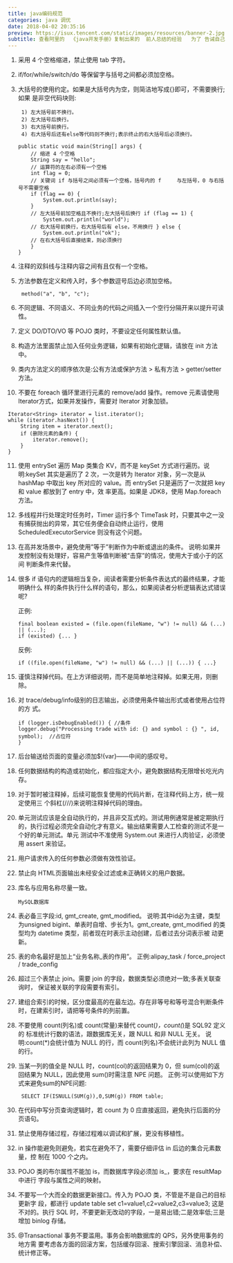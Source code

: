 ```yaml
---
title: java编码规范
categories: java 调优  
date: 2018-04-02 20:35:16
preview: https://isux.tencent.com/static/images/resources/banner-2.jpg
subtitle: 查看阿里的  《java开发手册》复制出来的  前人总结的经验   为了 告诫自己
---
```

1. 采用 4 个空格缩进，禁止使用 tab 字符。
2. if/for/while/switch/do 等保留字与括号之间都必须加空格。
3. 大括号的使用约定。如果是大括号内为空，则简洁地写成{}即可，不需要换行;如果 是非空代码块则:

        1) 左大括号前不换行。
        2) 左大括号后换行。
        3) 右大括号前换行。
        4) 右大括号后还有else等代码则不换行;表示终止的右大括号后必须换行。
        
    ```
    public static void main(String[] args) {
        // 缩进 4 个空格
        String say = "hello";
        // 运算符的左右必须有一个空格
        int flag = 0;
        // 关键词 if 与括号之间必须有一个空格，括号内的 f     与左括号，0 与右括号不需要空格 
        if (flag == 0) {
            System.out.println(say);
        }
        // 左大括号前加空格且不换行;左大括号后换行 if (flag == 1) {
            System.out.println("world");
        // 右大括号前换行，右大括号后有 else，不用换行 } else {
            System.out.println("ok");
        // 在右大括号后直接结束，则必须换行
        } 
    }
    ```
4. 注释的双斜线与注释内容之间有且仅有一个空格。
5. 方法参数在定义和传入时，多个参数逗号后边必须加空格。
 
        method("a", "b", "c");
6. 不同逻辑、不同语义、不同业务的代码之间插入一个空行分隔开来以提升可读性。
7. 定义 DO/DTO/VO 等 POJO 类时，不要设定任何属性默认值。
8. 构造方法里面禁止加入任何业务逻辑，如果有初始化逻辑，请放在 init 方法中。
9. 类内方法定义的顺序依次是:公有方法或保护方法 > 私有方法 > getter/setter方法。
10. 不要在 foreach 循环里进行元素的 remove/add 操作。remove 元素请使用 Iterator方式，如果并发操作，需要对 Iterator 对象加锁。
```
Iterator<String> iterator = list.iterator(); 
while (iterator.hasNext()) {
    String item = iterator.next(); 
    if (删除元素的条件) {
        iterator.remove();
    }
}
```
11. 使用 entrySet 遍历 Map 类集合 KV，而不是 keySet 方式进行遍历。说明:keySet 其实是遍历了 2 次，一次是转为 Iterator 对象，另一次是从 hashMap 中取出 key 所对应的 value。而 entrySet 只是遍历了一次就把 key 和 value 都放到了 entry 中，效 率更高。如果是 JDK8，使用 Map.foreach 方法。
12. 多线程并行处理定时任务时，Timer 运行多个 TimeTask 时，只要其中之一没有捕获抛出的异常，其它任务便会自动终止运行，使用 ScheduledExecutorService 则没有这个问题。
13. 在高并发场景中，避免使用”等于”判断作为中断或退出的条件。 说明:如果并发控制没有处理好，容易产生等值判断被“击穿”的情况，使用大于或小于的区间 判断条件来代替。
14. 很多 if 语句内的逻辑相当复杂，阅读者需要分析条件表达式的最终结果，才能明确什么 样的条件执行什么样的语句，那么，如果阅读者分析逻辑表达式错误呢?

    正例:

        final boolean existed = (file.open(fileName, "w") != null) && (...) || (...); 
        if (existed) {... }
    反例:

        if ((file.open(fileName, "w") != null) && (...) || (...)) { ...}
15. 谨慎注释掉代码。在上方详细说明，而不是简单地注释掉。如果无用，则删除。
16. 对 trace/debug/info级别的日志输出，必须使用条件输出形式或者使用占位符的方 式。

        if (logger.isDebugEnabled()) { //条件
        logger.debug("Processing trade with id: {} and symbol : {} ", id, symbol);  //占位符
        }
17. 后台输送给页面的变量必须加$!{var}——中间的感叹号。
18. 任何数据结构的构造或初始化，都应指定大小，避免数据结构无限增长吃光内存。
19. 对于暂时被注释掉，后续可能恢复使用的代码片断，在注释代码上方，统一规定使用三 个斜杠(///)来说明注释掉代码的理由。
20. 单元测试应该是全自动执行的，并且非交互式的。测试用例通常是被定期执行的，执行过程必须完全自动化才有意义。输出结果需要人工检查的测试不是一个好的单元测试。单元 测试中不准使用 System.out 来进行人肉验证，必须使用 assert 来验证。
21. 用户请求传入的任何参数必须做有效性验证。
22. 禁止向 HTML页面输出未经安全过滤或未正确转义的用户数据。
23. 库名与应用名称尽量一致。


        MySQL数据库


1. 表必备三字段:id, gmt_create, gmt_modified。 说明:其中id必为主键，类型为unsigned bigint、单表时自增、步长为1。gmt_create, gmt_modified 的类型均为 datetime 类型，前者现在时表示主动创建，后者过去分词表示被 动更新。
2. 表的命名最好是加上“业务名称_表的作用”。 正例:alipay_task / force_project / trade_config
3. 超过三个表禁止 join。需要 join 的字段，数据类型必须绝对一致;多表关联查询时， 保证被关联的字段需要有索引。
4. 建组合索引的时候，区分度最高的在最左边。存在非等号和等号混合判断条件时，在建索引时，请把等号条件的列前置。
5. 不要使用 count(列名)或 count(常量)来替代 count(*)，count(*)是 SQL92 定义的 标准统计行数的语法，跟数据库无关，跟 NULL 和非 NULL 无关。 说明:count(*)会统计值为 NULL 的行，而 count(列名)不会统计此列为 NULL 值的行。
6. 当某一列的值全是 NULL 时，count(col)的返回结果为 0，但 sum(col)的返回结果为 NULL，因此使用 sum()时需注意 NPE 问题。 正例:可以使用如下方式来避免sum的NPE问题:
    
        SELECT IF(ISNULL(SUM(g)),0,SUM(g)) FROM table;
7. 在代码中写分页查询逻辑时，若 count 为 0 应直接返回，避免执行后面的分页语句。
8. 禁止使用存储过程，存储过程难以调试和扩展，更没有移植性。
9. in 操作能避免则避免，若实在避免不了，需要仔细评估 in 后边的集合元素数量，控 制在 1000 个之内。
10. POJO 类的布尔属性不能加 is，而数据库字段必须加 is_，要求在 resultMap 中进行 字段与属性之间的映射。
11. 不要写一个大而全的数据更新接口。传入为 POJO 类，不管是不是自己的目标更新字
段，都进行 update table set c1=value1,c2=value2,c3=value3; 这是不对的。执行 SQL 时，不要更新无改动的字段，一是易出错;二是效率低;三是增加 binlog 存储。
12. @Transactional 事务不要滥用。事务会影响数据库的 QPS，另外使用事务的地方需 要考虑各方面的回滚方案，包括缓存回滚、搜索引擎回滚、消息补偿、统计修正等。